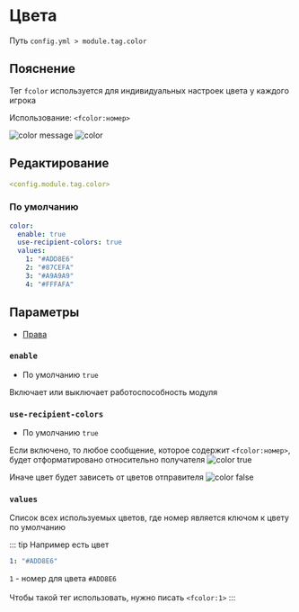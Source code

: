 # Цвета
Путь `config.yml > module.tag.color`

## Пояснение
Тег `fcolor` используется для индивидуальных настроек цвета у каждого игрока

Использование: `<fcolor:номер>`

![color message](/colormessage.png)
![color](/color.gif)

## Редактирование
```yaml
<config.module.tag.color>
```

### По умолчанию
```yaml
color:
  enable: true
  use-recipient-colors: true
  values:
    1: "#ADD8E6"
    2: "#87CEFA"
    3: "#A9A9A9"
    4: "#FFFAFA"
```

## Параметры

- [Права](/ru/permissions/module/tag/color/)

### `enable`
- По умолчанию `true`

Включает или выключает работоспособность модуля

### `use-recipient-colors`
- По умолчанию `true`

Если включено, то любое сообщение, которое содержит `<fcolor:номер>`, будет отформатировано относительно получателя
![color true](/colortrue.gif)

Иначе цвет будет зависеть от цветов отправителя
![color false](/colorfalse.gif)

### `values`

Список всех используемых цветов, где номер является ключом к цвету по умолчанию

::: tip Например есть цвет
```yaml
1: "#ADD8E6"
```
`1` - номер для цвета `#ADD8E6` <br><br>
Чтобы такой тег использовать, нужно писать `<fcolor:1>`
:::
